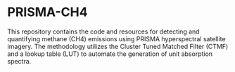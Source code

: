 # PRISMA-CH4
This repository contains the code and resources for detecting and quantifying methane (CH4) emissions using PRISMA hyperspectral satellite imagery. The methodology utilizes the Cluster Tuned Matched Filter (CTMF) and a lookup table (LUT) to automate the generation of unit absorption spectra. 
